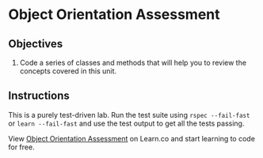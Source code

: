 # Object Orientation Assessment

## Objectives

1. Code a series of classes and methods that will help you to review the concepts covered in this unit. 


## Instructions

This is a purely test-driven lab. Run the test suite using `rspec --fail-fast` or `learn --fail-fast` and use the test output to get all the tests passing. 


<p data-visibility='hidden'>View <a href='https://learn.co/lessons/ruby-oo-assessment' title='Object Orientation Assessment'>Object Orientation Assessment</a> on Learn.co and start learning to code for free.</p>
